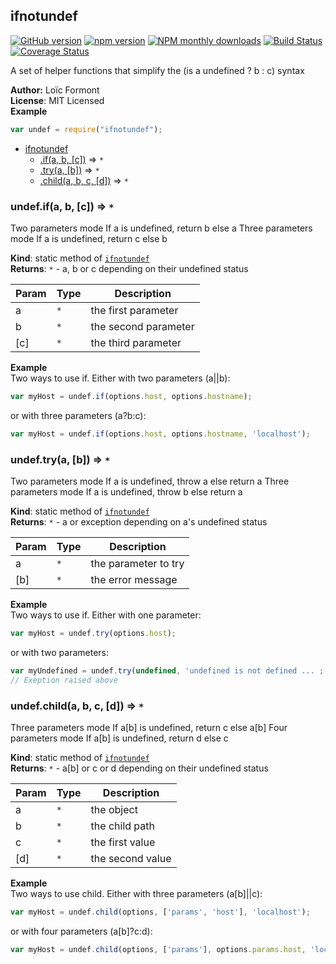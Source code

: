 <a name="module_ifnotundef"></a>

## ifnotundef
[![GitHub version](https://badge.fury.io/gh/pouc%2Fifnotundef.svg)](https://badge.fury.io/gh/pouc%2Fifnotundef)[![npm version](https://badge.fury.io/js/ifnotundef.svg)](https://badge.fury.io/js/ifnotundef)[![NPM monthly downloads](https://img.shields.io/npm/dm/ifnotundef.svg?style=flat)](https://npmjs.org/package/ifnotundef)[![Build Status](https://travis-ci.org/pouc/ifnotundef.svg?branch=master)](https://travis-ci.org/pouc/ifnotundef)[![Coverage Status](https://coveralls.io/repos/github/pouc/ifnotundef/badge.svg?branch=master)](https://coveralls.io/github/pouc/ifnotundef?branch=master)A set of helper functions that simplify the (is a undefined ? b : c) syntax

**Author:** Lo&iuml;c Formont  
**License**: MIT Licensed  
**Example**  
```javascriptvar undef = require("ifnotundef");```

* [ifnotundef](#module_ifnotundef)
    * [.if(a, b, [c])](#module_ifnotundef.if) ⇒ <code>\*</code>
    * [.try(a, [b])](#module_ifnotundef.try) ⇒ <code>\*</code>
    * [.child(a, b, c, [d])](#module_ifnotundef.child) ⇒ <code>\*</code>

<a name="module_ifnotundef.if"></a>

### undef.if(a, b, [c]) ⇒ <code>\*</code>
Two parameters mode If a is undefined, return b else aThree parameters mode If a is undefined, return c else b

**Kind**: static method of <code>[ifnotundef](#module_ifnotundef)</code>  
**Returns**: <code>\*</code> - a, b or c depending on their undefined status  

| Param | Type | Description |
| --- | --- | --- |
| a | <code>\*</code> | the first parameter |
| b | <code>\*</code> | the second parameter |
| [c] | <code>\*</code> | the third parameter |

**Example**  
Two ways to use if. Either with two parameters (a||b):```javascriptvar myHost = undef.if(options.host, options.hostname);```or with three parameters (a?b:c):```javascriptvar myHost = undef.if(options.host, options.hostname, 'localhost');```
<a name="module_ifnotundef.try"></a>

### undef.try(a, [b]) ⇒ <code>\*</code>
Two parameters mode If a is undefined, throw a else return aThree parameters mode If a is undefined, throw b else return a

**Kind**: static method of <code>[ifnotundef](#module_ifnotundef)</code>  
**Returns**: <code>\*</code> - a or exception depending on a's undefined status  

| Param | Type | Description |
| --- | --- | --- |
| a | <code>\*</code> | the parameter to try |
| [b] | <code>\*</code> | the error message |

**Example**  
Two ways to use if. Either with one parameter:```javascriptvar myHost = undef.try(options.host);```or with two parameters:```javascriptvar myUndefined = undef.try(undefined, 'undefined is not defined ... ;-)');// Exeption raised above```
<a name="module_ifnotundef.child"></a>

### undef.child(a, b, c, [d]) ⇒ <code>\*</code>
Three parameters mode If a[b] is undefined, return c else a[b]Four parameters mode If a[b] is undefined, return d else c

**Kind**: static method of <code>[ifnotundef](#module_ifnotundef)</code>  
**Returns**: <code>\*</code> - a[b] or c or d depending on their undefined status  

| Param | Type | Description |
| --- | --- | --- |
| a | <code>\*</code> | the object |
| b | <code>\*</code> | the child path |
| c | <code>\*</code> | the first value |
| [d] | <code>\*</code> | the second value |

**Example**  
Two ways to use child. Either with three parameters (a[b]||c):```javascriptvar myHost = undef.child(options, ['params', 'host'], 'localhost');```or with four parameters (a[b]?c:d):```javascriptvar myHost = undef.child(options, ['params'], options.params.host, 'localhost');```
